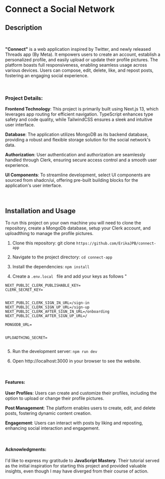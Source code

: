 # Connect a Social Network

## Description

<br>

**"Connect"** is a web application inspired by Twitter, and newly released Threads app (By Meta). It empowers users to create an account, establish a personalized profile, and easily upload or update their profile pictures. The platform boasts full responsiveness, enabling seamless usage across various devices. Users can compose, edit, delete, like, and repost posts, fostering an engaging social experience.

<br>

### Project Details:

**Frontend Technology**: This project is primarily built using Next.js 13, which leverages app routing for efficient navigation. TypeScript enhances type safety and code quality, while TailwindCSS ensures a sleek and intuitive user interface.

**Database**: The application utilizes MongoDB as its backend database, providing a robust and flexible storage solution for the social network's data.

**Authorization**: User authentication and authorization are seamlessly handled through Clerk, ensuring secure access control and a smooth user experience.

**UI Components**: To streamline development, select UI components are sourced from shadcn/ui, offering pre-built building blocks for the application's user interface.

<br>

## Installation and Usage

To run this project on your own machine you will need to clone the repository, create a MongoDb database, setup your Clerk account, and uploadthing to manage the profile pictures.

1. Clone this repository: git clone `https://github.com/ErikaJPB/connect-app`

2. Navigate to the project directory: `cd connect-app`

3. Install the dependencies: `npm install`

4. Create a `.env.local ` file and add your keys as follows "

```env
NEXT_PUBLIC_CLERK_PUBLISHABLE_KEY=
CLERK_SECRET_KEY=


NEXT_PUBLIC_CLERK_SIGN_IN_URL=/sign-in
NEXT_PUBLIC_CLERK_SIGN_UP_URL=/sign-up
NEXT_PUBLIC_CLERK_AFTER_SIGN_IN_URL=/onboarding
NEXT_PUBLIC_CLERK_AFTER_SIGN_UP_URL=/

MONGODB_URL=


UPLOADTHING_SECRET=


```

5. Run the development server: `npm run dev`

6. Open http://localhost:3000 in your browser to see the website.

<br>

#### Features:

**User Profiles**: Users can create and customize their profiles, including the option to upload or change their profile pictures.

**Post Management**: The platform enables users to create, edit, and delete posts, fostering dynamic content creation.

**Engagement**: Users can interact with posts by liking and reposting, enhancing social interaction and engagement.

<br>

#### Acknowledgments:

I'd like to express my gratitude to **JavaScript Mastery**. Their tutorial served as the initial inspiration for starting this project and provided valuable insights, even though I may have diverged from their course of action.
